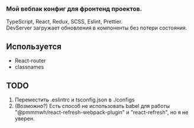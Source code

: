 ### Мой вебпак конфиг для фронтенд проектов. ###
TypeScript, React, Redux, SCSS, Eslint, Prettier.<br/>
DevServer загружает обновления в компоненты без потери состояния.

## Используется ##
* React-router
* classnames

## TODO ##
1. Переместить .eslintrc и tsconfig.json в ./configs
2. (Возможно?) Есть способ не использовать babel для работы "@pmmmwh/react-refresh-webpack-plugin" и "react-refresh", но я не уверен.